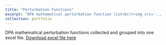 ```yaml
---
title: "Perturbation Functions"
excerpt: "DPA mathematical perturbation function list<br/><img src='../images/mathematical_perturbations.png'>"
collection: portfolio
---
```


DPA mathematical perturbation functions collected and grouped into one excel file. 
[Download excel file here](https://github.com/phoenixml/roadmap.github.io/blob/master/files/Mathematical_Perturbation_Functions.xlsx?raw=true')
